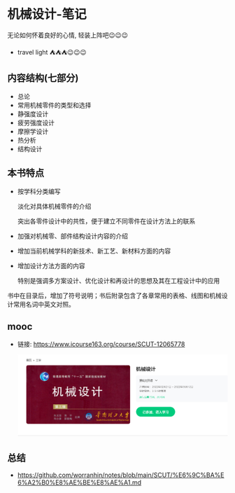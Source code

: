 # 机械设计-笔记

无论如何怀着良好的心情, 轻装上阵吧:wink::wink::wink: 

- travel light :tent::tent::tent::wink::wink::wink: 

## 内容结构(七部分)

- 总论
- 常用机械零件的类型和选择
- 静强度设计
- 疲劳强度设计
- 摩擦学设计
- 热分析
- 结构设计

## 本书特点

- 按学科分类编写

  淡化对具体机械零件的介绍

  突出各零件设计中的共性，便于建立不同零件在设计方法上的联系

- 加强对机械零、部件结构设计内容的介绍

- 增加当前机械学科的新技术、新工艺、新材料方面的内容

- 增加设计方法方面的内容

  特别是强调多方案设计、优化设计和再设计的思想及其在工程设计中的应用

书中在目录后，增加了符号说明；书后附录包含了各章常用的表格、线图和机械设计常用名词中英文对照。

## mooc

- 链接: https://www.icourse163.org/course/SCUT-12065778

  ![](assets/2022-05-30-20-55-21.png)

## 总结

- https://github.com/worranhin/notes/blob/main/SCUT/%E6%9C%BA%E6%A2%B0%E8%AE%BE%E8%AE%A1.md
